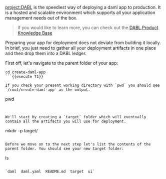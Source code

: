 [project:DABL](https://projectdabl.com) is the speediest way of deploying a daml app to production. It is a hosted and scalable environment which supports all your application management needs out of the box.
> If you would like to learn more, you can check out the [DABL Product Knowledge Base](https://projectdabl.com/use-cases)

Preparing your app for deployment does not deviate from building it locally. In brief, you just need to gather all your deployment artifacts in one place and then drop them into a DABL ledger.

First off, let's navigate to the parent folder of your app:

```
cd create-daml-app
```{{execute T1}}

If you check your present working directory with `pwd` you should see `/root/create-daml-app` as the output.

```
pwd
```{{execute T1}}


We'll start by creating a `target` folder which will eventually contain all the artifacts you will use for deployment.

```
mkdir -p target/
```{{execute T1}}

Before we move on to the next step let's list the contents of the parent folder. You should see your new target folder:

```
ls
```{{execute T1}}

`daml  daml.yaml  README.md  target  ui`
